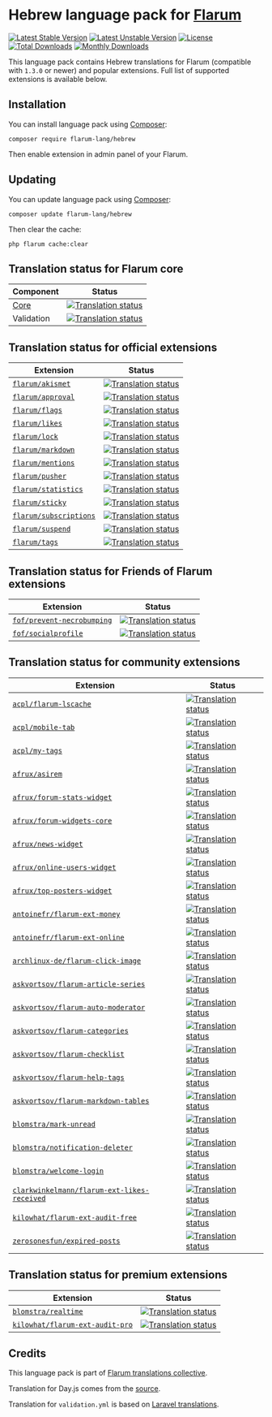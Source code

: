# Hebrew language pack for [Flarum](https://flarum.org/)

[![Latest Stable Version](https://img.shields.io/packagist/v/flarum-lang/hebrew?color=success&label=stable)](https://packagist.org/packages/flarum-lang/hebrew) 
[![Latest Unstable Version](https://img.shields.io/packagist/v/flarum-lang/hebrew?include_prereleases&label=unstable)](https://packagist.org/packages/flarum-lang/hebrew) 
[![License](https://img.shields.io/packagist/l/flarum-lang/hebrew)](https://packagist.org/packages/flarum-lang/hebrew) 
[![Total Downloads](https://img.shields.io/packagist/dt/flarum-lang/hebrew)](https://packagist.org/packages/flarum-lang/hebrew/stats) 
[![Monthly Downloads](https://img.shields.io/packagist/dm/flarum-lang/hebrew)](https://packagist.org/packages/flarum-lang/hebrew/stats) 

This language pack contains Hebrew translations for Flarum (compatible with `1.3.0` or newer) and popular extensions. Full list of supported extensions is available below.


## Installation

You can install language pack using [Composer](https://getcomposer.org/):

```console
composer require flarum-lang/hebrew
```

Then enable extension in admin panel of your Flarum.


## Updating

You can update language pack using [Composer](https://getcomposer.org/):

```console
composer update flarum-lang/hebrew
```

Then clear the cache:

```console
php flarum cache:clear
```


## Translation status for Flarum core

| Component | Status |
| --- | --- |
| [Core](https://github.com/flarum/flarum-core) | [![Translation status](https://weblate.rob006.net/widgets/flarum/he/core/svg-badge.svg)](https://weblate.rob006.net/projects/flarum/core/he/) |
| Validation | [![Translation status](https://weblate.rob006.net/widgets/flarum/he/validation/svg-badge.svg)](https://weblate.rob006.net/projects/flarum/validation/he/) |


## Translation status for official extensions

<!-- flarum-extensions-list-start -->

| Extension | Status |
| --- | --- |
| [`flarum/akismet`](https://github.com/flarum/akismet) | [![Translation status](https://weblate.rob006.net/widgets/flarum/he/flarum-akismet/svg-badge.svg)](https://weblate.rob006.net/projects/flarum/flarum-akismet/he/) |
| [`flarum/approval`](https://github.com/flarum/approval) | [![Translation status](https://weblate.rob006.net/widgets/flarum/he/flarum-approval/svg-badge.svg)](https://weblate.rob006.net/projects/flarum/flarum-approval/he/) |
| [`flarum/flags`](https://github.com/flarum/flags) | [![Translation status](https://weblate.rob006.net/widgets/flarum/he/flarum-flags/svg-badge.svg)](https://weblate.rob006.net/projects/flarum/flarum-flags/he/) |
| [`flarum/likes`](https://github.com/flarum/likes) | [![Translation status](https://weblate.rob006.net/widgets/flarum/he/flarum-likes/svg-badge.svg)](https://weblate.rob006.net/projects/flarum/flarum-likes/he/) |
| [`flarum/lock`](https://github.com/flarum/lock) | [![Translation status](https://weblate.rob006.net/widgets/flarum/he/flarum-lock/svg-badge.svg)](https://weblate.rob006.net/projects/flarum/flarum-lock/he/) |
| [`flarum/markdown`](https://github.com/flarum/markdown) | [![Translation status](https://weblate.rob006.net/widgets/flarum/he/flarum-markdown/svg-badge.svg)](https://weblate.rob006.net/projects/flarum/flarum-markdown/he/) |
| [`flarum/mentions`](https://github.com/flarum/mentions) | [![Translation status](https://weblate.rob006.net/widgets/flarum/he/flarum-mentions/svg-badge.svg)](https://weblate.rob006.net/projects/flarum/flarum-mentions/he/) |
| [`flarum/pusher`](https://github.com/flarum/pusher) | [![Translation status](https://weblate.rob006.net/widgets/flarum/he/flarum-pusher/svg-badge.svg)](https://weblate.rob006.net/projects/flarum/flarum-pusher/he/) |
| [`flarum/statistics`](https://github.com/flarum/statistics) | [![Translation status](https://weblate.rob006.net/widgets/flarum/he/flarum-statistics/svg-badge.svg)](https://weblate.rob006.net/projects/flarum/flarum-statistics/he/) |
| [`flarum/sticky`](https://github.com/flarum/sticky) | [![Translation status](https://weblate.rob006.net/widgets/flarum/he/flarum-sticky/svg-badge.svg)](https://weblate.rob006.net/projects/flarum/flarum-sticky/he/) |
| [`flarum/subscriptions`](https://github.com/flarum/subscriptions) | [![Translation status](https://weblate.rob006.net/widgets/flarum/he/flarum-subscriptions/svg-badge.svg)](https://weblate.rob006.net/projects/flarum/flarum-subscriptions/he/) |
| [`flarum/suspend`](https://github.com/flarum/suspend) | [![Translation status](https://weblate.rob006.net/widgets/flarum/he/flarum-suspend/svg-badge.svg)](https://weblate.rob006.net/projects/flarum/flarum-suspend/he/) |
| [`flarum/tags`](https://github.com/flarum/tags) | [![Translation status](https://weblate.rob006.net/widgets/flarum/he/flarum-tags/svg-badge.svg)](https://weblate.rob006.net/projects/flarum/flarum-tags/he/) |

<!-- flarum-extensions-list-stop -->


## Translation status for Friends of Flarum extensions

<!-- fof-extensions-list-start -->

| Extension | Status |
| --- | --- |
| [`fof/prevent-necrobumping`](https://github.com/FriendsOfFlarum/prevent-necrobumping) | [![Translation status](https://weblate.rob006.net/widgets/flarum/he/fof-prevent-necrobumping/svg-badge.svg)](https://weblate.rob006.net/projects/flarum/fof-prevent-necrobumping/he/) |
| [`fof/socialprofile`](https://github.com/FriendsOfFlarum/socialprofile) | [![Translation status](https://weblate.rob006.net/widgets/flarum/he/fof-socialprofile/svg-badge.svg)](https://weblate.rob006.net/projects/flarum/fof-socialprofile/he/) |

<!-- fof-extensions-list-stop -->


## Translation status for community extensions

<!-- various-extensions-list-start -->

| Extension | Status |
| --- | --- |
| [`acpl/flarum-lscache`](https://github.com/android-com-pl/flarum-lscache) | [![Translation status](https://weblate.rob006.net/widgets/flarum/he/acpl-lscache/svg-badge.svg)](https://weblate.rob006.net/projects/flarum/acpl-lscache/he/) |
| [`acpl/mobile-tab`](https://github.com/android-com-pl/mobile-tab) | [![Translation status](https://weblate.rob006.net/widgets/flarum/he/acpl-mobile-tab/svg-badge.svg)](https://weblate.rob006.net/projects/flarum/acpl-mobile-tab/he/) |
| [`acpl/my-tags`](https://github.com/android-com-pl/my-tags) | [![Translation status](https://weblate.rob006.net/widgets/flarum/he/acpl-my-tags/svg-badge.svg)](https://weblate.rob006.net/projects/flarum/acpl-my-tags/he/) |
| [`afrux/asirem`](https://github.com/afrux/asirem) | [![Translation status](https://weblate.rob006.net/widgets/flarum/he/afrux-asirem/svg-badge.svg)](https://weblate.rob006.net/projects/flarum/afrux-asirem/he/) |
| [`afrux/forum-stats-widget`](https://github.com/afrux/forum-stats-widget) | [![Translation status](https://weblate.rob006.net/widgets/flarum/he/afrux-forum-stats-widget/svg-badge.svg)](https://weblate.rob006.net/projects/flarum/afrux-forum-stats-widget/he/) |
| [`afrux/forum-widgets-core`](https://github.com/afrux/forum-widgets-core) | [![Translation status](https://weblate.rob006.net/widgets/flarum/he/afrux-forum-widgets-core/svg-badge.svg)](https://weblate.rob006.net/projects/flarum/afrux-forum-widgets-core/he/) |
| [`afrux/news-widget`](https://github.com/afrux/news-widget) | [![Translation status](https://weblate.rob006.net/widgets/flarum/he/afrux-news-widget/svg-badge.svg)](https://weblate.rob006.net/projects/flarum/afrux-news-widget/he/) |
| [`afrux/online-users-widget`](https://github.com/afrux/online-users-widget) | [![Translation status](https://weblate.rob006.net/widgets/flarum/he/afrux-online-users-widget/svg-badge.svg)](https://weblate.rob006.net/projects/flarum/afrux-online-users-widget/he/) |
| [`afrux/top-posters-widget`](https://github.com/afrux/top-posters-widget) | [![Translation status](https://weblate.rob006.net/widgets/flarum/he/afrux-top-posters-widget/svg-badge.svg)](https://weblate.rob006.net/projects/flarum/afrux-top-posters-widget/he/) |
| [`antoinefr/flarum-ext-money`](https://github.com/AntoineFr/flarum-ext-money) | [![Translation status](https://weblate.rob006.net/widgets/flarum/he/antoinefr-money/svg-badge.svg)](https://weblate.rob006.net/projects/flarum/antoinefr-money/he/) |
| [`antoinefr/flarum-ext-online`](https://github.com/AntoineFr/flarum-ext-online) | [![Translation status](https://weblate.rob006.net/widgets/flarum/he/antoinefr-online/svg-badge.svg)](https://weblate.rob006.net/projects/flarum/antoinefr-online/he/) |
| [`archlinux-de/flarum-click-image`](https://github.com/archlinux-de/flarum-click-image) | [![Translation status](https://weblate.rob006.net/widgets/flarum/he/archlinux-de-click-image/svg-badge.svg)](https://weblate.rob006.net/projects/flarum/archlinux-de-click-image/he/) |
| [`askvortsov/flarum-article-series`](https://github.com/askvortsov1/flarum-article-series) | [![Translation status](https://weblate.rob006.net/widgets/flarum/he/askvortsov-article-series/svg-badge.svg)](https://weblate.rob006.net/projects/flarum/askvortsov-article-series/he/) |
| [`askvortsov/flarum-auto-moderator`](https://github.com/askvortsov1/flarum-auto-moderator) | [![Translation status](https://weblate.rob006.net/widgets/flarum/he/askvortsov-auto-moderator/svg-badge.svg)](https://weblate.rob006.net/projects/flarum/askvortsov-auto-moderator/he/) |
| [`askvortsov/flarum-categories`](https://github.com/askvortsov1/flarum-categories) | [![Translation status](https://weblate.rob006.net/widgets/flarum/he/askvortsov-categories/svg-badge.svg)](https://weblate.rob006.net/projects/flarum/askvortsov-categories/he/) |
| [`askvortsov/flarum-checklist`](https://github.com/askvortsov1/flarum-checklist) | [![Translation status](https://weblate.rob006.net/widgets/flarum/he/askvortsov-checklist/svg-badge.svg)](https://weblate.rob006.net/projects/flarum/askvortsov-checklist/he/) |
| [`askvortsov/flarum-help-tags`](https://github.com/askvortsov1/flarum-help-tags) | [![Translation status](https://weblate.rob006.net/widgets/flarum/he/askvortsov-help-tags/svg-badge.svg)](https://weblate.rob006.net/projects/flarum/askvortsov-help-tags/he/) |
| [`askvortsov/flarum-markdown-tables`](https://github.com/askvortsov1/flarum-markdown-tables) | [![Translation status](https://weblate.rob006.net/widgets/flarum/he/askvortsov-markdown-tables/svg-badge.svg)](https://weblate.rob006.net/projects/flarum/askvortsov-markdown-tables/he/) |
| [`blomstra/mark-unread`](https://github.com/blomstra/flarum-ext-mark-unread) | [![Translation status](https://weblate.rob006.net/widgets/flarum/he/blomstra-mark-unread/svg-badge.svg)](https://weblate.rob006.net/projects/flarum/blomstra-mark-unread/he/) |
| [`blomstra/notification-deleter`](https://github.com/blomstra/flarum-ext-notification-deleter) | [![Translation status](https://weblate.rob006.net/widgets/flarum/he/blomstra-notification-deleter/svg-badge.svg)](https://weblate.rob006.net/projects/flarum/blomstra-notification-deleter/he/) |
| [`blomstra/welcome-login`](https://github.com/blomstra/flarum-ext-welcome-login) | [![Translation status](https://weblate.rob006.net/widgets/flarum/he/blomstra-welcome-login/svg-badge.svg)](https://weblate.rob006.net/projects/flarum/blomstra-welcome-login/he/) |
| [`clarkwinkelmann/flarum-ext-likes-received`](https://github.com/clarkwinkelmann/flarum-ext-likes-received) | [![Translation status](https://weblate.rob006.net/widgets/flarum/he/clarkwinkelmann-likes-received/svg-badge.svg)](https://weblate.rob006.net/projects/flarum/clarkwinkelmann-likes-received/he/) |
| [`kilowhat/flarum-ext-audit-free`](https://github.com/kilowhat/flarum-ext-audit-free) | [![Translation status](https://weblate.rob006.net/widgets/flarum/he/kilowhat-audit-free/svg-badge.svg)](https://weblate.rob006.net/projects/flarum/kilowhat-audit-free/he/) |
| [`zerosonesfun/expired-posts`](https://github.com/zerosonesfun/expired-posts) | [![Translation status](https://weblate.rob006.net/widgets/flarum/he/zerosonesfun-expired-posts/svg-badge.svg)](https://weblate.rob006.net/projects/flarum/zerosonesfun-expired-posts/he/) |

<!-- various-extensions-list-stop -->


## Translation status for premium extensions

<!-- premium-extensions-list-start -->

| Extension | Status |
| --- | --- |
| [`blomstra/realtime`](https://extiverse.com/extension/blomstra/realtime) | [![Translation status](https://weblate.rob006.net/widgets/flarum/he/blomstra-realtime/svg-badge.svg)](https://weblate.rob006.net/projects/flarum/blomstra-realtime/he/) |
| [`kilowhat/flarum-ext-audit-pro`](https://extiverse.com/extension/kilowhat/flarum-ext-audit-pro) | [![Translation status](https://weblate.rob006.net/widgets/flarum/he/kilowhat-audit-pro/svg-badge.svg)](https://weblate.rob006.net/projects/flarum/kilowhat-audit-pro/he/) |

<!-- premium-extensions-list-stop -->


## Credits

This language pack is part of [Flarum translations collective](https://github.com/rob006-software/flarum-translations).

Translation for Day.js comes from the [source](https://github.com/iamkun/dayjs/blob/v1.10.4/src/locale/he.js).

Translation for `validation.yml` is based on [Laravel translations](https://github.com/Laravel-Lang/lang/blob/8.1.3/src/he/validation.php).
